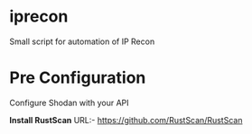 # iprecon
Small script for automation of IP Recon

# Pre Configuration
Configure Shodan with your API

**Install RustScan**
URL:- https://github.com/RustScan/RustScan 

